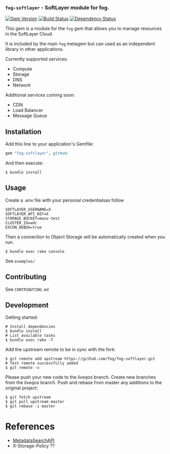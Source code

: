 ### `fog-softlayer` - SoftLayer module for fog.
[![Gem Version](https://badge.fury.io/rb/fog-softlayer.png)](http://badge.fury.io/rb/fog-softlayer)
[![Build Status](https://api.travis-ci.org/fog/fog-softlayer.svg)](https://travis-ci.org/fog/fog-softlayer)
[![Dependency Status](https://gemnasium.com/fog/fog-softlayer.svg)](https://gemnasium.com/fog/fog-softlayer)

This gem is a module for the `fog` gem that allows you to manage resources in
the SoftLayer Cloud.

It is included by the main `fog` metagem but can used as an independent library
in other applications.

Currently supported services:
* Compute
* Storage
* DNS
* Network

Additional services coming soon:
* CDN
* Load Balancer
* Message Queue

## Installation

Add this line to your application's Gemfile:

```ruby
gem "fog-softlayer", github: 
```

And then execute:

```
$ bundle install
```

## Usage

Create a .env file with your personal credentialsas follow

```
SOFTLAYER_USERNAME=X
SOFTLAYER_API_KEY=X
STORAGE_BUCKET=masv-test
CLUSTER_ID=wdc
EXCON_DEBUG=true
```

Then a connection to Object Storage will be automatically created when you run:

```
$ bundle exec rake console
```

See `examples/`

## Contributing

See `CONTRIBUTING.md`

## Development

Getting started:

```
# Install dependencies
$ bundle install
# List available tasks
$ bundle exec rake -T
```

Add the upstream remote to be in sync with the fork:

```
$ git remote add upstream https://github.com/fog/fog-softlayer.git
# Test remote successfully added
$ git remote -v
```

Please push your new code to the *liveqos* branch. Create new branches from the *liveqos* branch.
Push and rebase from master any additions to the original project:

```
$ git fetch upstream
$ git pull upstream master
$ git rebase -i master
```

# References

* [MetadataSearchAPI](https://wiki.openstack.org/wiki/MetadataSearchAPI)
* X-Storage-Policy ??
